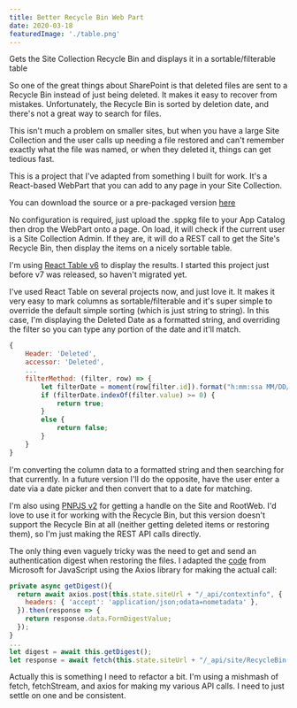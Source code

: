 ```yaml
---
title: Better Recycle Bin Web Part
date: 2020-03-18
featuredImage: './table.png'
---
```


Gets the Site Collection Recycle Bin and displays it in a sortable/filterable table

<!-- end -->

So one of the great things about SharePoint is that deleted files are sent to a Recycle Bin instead of just being deleted. It makes it easy to recover from mistakes. Unfortunately, the Recycle Bin is sorted by deletion date, and there's not a great way to search for files.

This isn't much a problem on smaller sites, but when you have a large Site Collection and the user calls up needing a file restored and can't remember exactly what the file was named, or when they deleted it, things can get tedious fast.

This is a project that I've adapted from something I built for work. It's a React-based WebPart that you can add to any page in your Site Collection. 

You can download the source or a pre-packaged version [here](https://github.com/akennel/betterrecyclebin)

No configuration is required, just upload the .sppkg file to your App Catalog then drop the WebPart onto a page. On load, it will check if the current user is a Site Collection Admin. If they are, it will do a REST call to get the Site's Recycle Bin, then display the items on a nicely sortable table.

I'm using [React Table v6](https://github.com/tannerlinsley/react-table#readme) to display the results. I started this project just before v7 was released, so haven't migrated yet.

I've used React Table on several projects now, and just love it. It makes it very easy to mark columns as sortable/filterable and it's super simple to override the default simple sorting (which is just string to string). In this case, I'm displaying the Deleted Date as a formatted string, and overriding the filter so you can type any portion of the date and it'll match.

```javascript
{
    Header: 'Deleted',
    accessor: 'Deleted',
    ...
    filterMethod: (filter, row) => {
        let filterDate = moment(row[filter.id]).format("h:mm:ssa MM/DD/YYYY");
        if (filterDate.indexOf(filter.value) >= 0) {
            return true;
        }
        else {
            return false;
        }
    }
}
```

I'm converting the column data to a formatted string and then searching for that currently. In a future version I'll do the opposite, have the user enter a date via a date picker and then convert that to a date for matching.

I'm also using [PNPJS v2](https://pnp.github.io/pnpjs/) for getting a handle on the Site and RootWeb. I'd love to use it for working with the Recycle Bin, but this version doesn't support the Recycle Bin at all (neither getting deleted items or restoring them), so I'm just making the REST API calls directly.

The only thing even vaguely tricky was the need to get and send an authentication digest when restoring the files.
I adapted the [code](https://docs.microsoft.com/en-us/sharepoint/dev/sp-add-ins/complete-basic-operations-using-sharepoint-rest-endpoints) from Microsoft for JavaScript using the Axios library for making the actual call:

```javascript
private async getDigest(){
  return await axios.post(this.state.siteUrl + "/_api/contextinfo", {
    headers: { 'accept': 'application/json;odata=nometadata' },
  }).then(response => {
    return response.data.FormDigestValue;
  });
}
...
let digest = await this.getDigest();
let response = await fetch(this.state.siteUrl + "/_api/site/RecycleBin('" + item.Id + "')/restore()", {headers:{"accept": "application/json", 'X-RequestDigest': digest}, method:"POST"});
```

Actually this is something I need to refactor a bit. I'm using a mishmash of fetch, fetchStream, and axios for making my various API calls. I need to just settle on one and be consistent.
